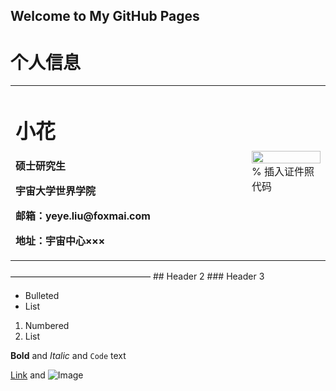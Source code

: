 ## Welcome to My GitHub Pages

# 个人信息
<table border="0">
  <tr>
    <td width="75%">
      <h1>小花</h1>
      <p><b>硕士研究生</b></p>
      <p><b>宇宙大学世界学院</b></p>
      <p><b>邮箱：yeye.liu@foxmai.com</b></p>
      <p><b>地址：宇宙中心×××</b></p>
    </td>
    <td width="25%">
      <img src="/zhengjianzhao.jpg" width="100%">      % 插入证件照代码
    </td>
  </tr>
</table>
————————————————
## Header 2
### Header 3

- Bulleted
- List

1. Numbered
2. List

**Bold** and _Italic_ and `Code` text

[Link](url) and ![Image](src)
```

